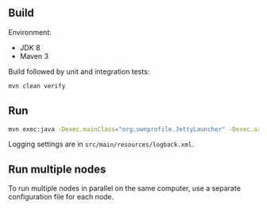 ## Build

Environment:
* JDK 8
* Maven 3

Build followed by unit and integration tests:
```sh
mvn clean verify
```


## Run

```sh
mvn exec:java -Dexec.mainClass="org.ownprofile.JettyLauncher" -Dexec.args="config.properties"
```

Logging settings are in `src/main/resources/logback.xml`.


## Run multiple nodes

To run multiple nodes in parallel on the same computer, use a separate configuration file for each node. 